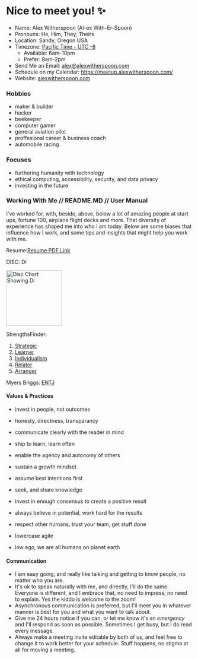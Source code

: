 # Nice to meet you! :sparkles:

- Name: Alex Witherspoon (Al-ex With-Er-Spoon)
- Pronouns: He, Him, They, Theirs
- Location: Sandy, Oregon USA
- Timezone: [Pacific Time - UTC -8](https://time.is/en/Sandy,_Oregon)
  - Available: 6am-10pm
  - Prefer: 8am-2pm
- Send Me an Email: alex@alexwitherspoon.com
- Schedule on my Calendar: https://meetup.alexwitherspoon.com/
- Website: [alexwitherspoon.com](https://alexwitherspoon.com/about/)

### Hobbies

- maker & builder
- hacker
- beekeeper
- computer gamer
- general aviation pilot
- proffesional career & business coach
- automobile racing

### Focuses

- furthering humanity with technology
- ethical computing, accessibility, security, and data privacy
- investing in the future 

### Working With Me // README.MD // User Manual

I've worked for, with, beside, above, below a lot of amazing people at start ups, fortune 100, airplane flight decks and more. That diversity of experience has shaped me into who I am today. Below are some biases that influence how I work, and some tips and insights that might help you work with me. 

Resume:[Resume PDF Link](https://resume.alexwitherspoon.com/)

DISC:	Di

<a href="https://alexwitherspoon.com/about/Disc-atw-2018.png" target="_blank"><img src="https://alexwitherspoon.com/about/Disc-atw-2018-graph.png" alt="Disc Chart Showing Di" style="width: 150px;"/></a>

StrengthsFinder:	

1. [Strategic](https://alexwitherspoon.com/about/Strategic.pdf)
1. [Learner](https://alexwitherspoon.com/about/Learner.pdf)
1. [Individualism](https://alexwitherspoon.com/about/Individualization.pdf)
1. [Relator](https://alexwitherspoon.com/about/Relator.pdf)
1. [Arranger](https://alexwitherspoon.com/about/Arranger.pdf)

Myers Briggs:	[ENTJ](https://en.wikipedia.org/wiki/Myers%E2%80%93Briggs_Type_Indicator)

#### Values & Practices

- invest in people, not outcomes
- honesty, directness, transparancy
- communicate clearly with the reader in mind
- ship to learn, learn often
- enable the agency and autonomy of others
- sustain a growth mindset
- assume best intentions first
- seek, and share knowledge
- invest in enough consensus to create a positive result
- always believe in potential, work hard for the results
- respect other humans, trust your team, get stuff done

- lowercase agile
- low ego, we are all humans on planet earth

#### Communication

- I am easy going, and really like talking and getting to know people, no matter who you are.
- It's ok to speak naturally with me, and directly, I'll do the same. Everyone is different, and I embrace that, no need to impress, no need to explain. Yes the kiddo is welcome to the zoom!
- Asynchronous communication is preferred, but I'll meet you in whatever manner is best for you and what you want to talk about.
- Give me 24 hours notice if you can, or let me know it's an *emergency* and I'll respond as soon as possible. Sometimes I get busy, but I do read every message.
- Always make a meeting invite editable by both of us, and feel free to change it to work better for your schedule. Stuff happens, no stigma at all for moving a meeting.
